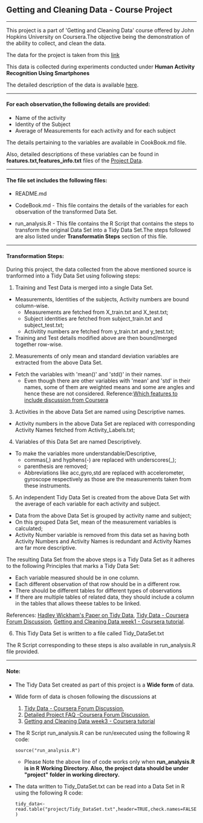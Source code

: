 ## Getting and Cleaning Data - Course Project
___

This project is a part of 'Getting and Cleaning Data' course offered by John Hopkins University on Coursera.The objective being the demonstration of the ability to collect, and clean the data.

The data for the project is taken from this [link](https://d396qusza40orc.cloudfront.net/getdata%2Fprojectfiles%2FUCI%20HAR%20Dataset.zip)

This data is collected during experiments conducted under **Human Activity Recognition Using Smartphones** 

The detailed description of the data is available [here](http://archive.ics.uci.edu/ml/datasets/Human+Activity+Recognition+Using+Smartphones).

___

#### For each observation,the following details are provided:

* Name of the activity
* Identity of the Subject
* Average of Measurements for each activity and for each subject

The details pertaining to the variables are available in CookBook.md file.

Also, detailed descriptions of these variables can be found in **features.txt,features_info.txt** files of the [Project Data](https://d396qusza40orc.cloudfront.net/getdata%2Fprojectfiles%2FUCI%20HAR%20Dataset.zip).

___

#### The file set includes the following files:

* README.md

* CodeBook.md - This file contains the details of the variables for each observation of the transformed Data Set.

* run_analysis.R - This file contains the R Script that contains the steps to transform the original Data Set into a Tidy Data Set.The steps followed are also listed under **Transformatin Steps** section of this file.

___

#### Transformation Steps:


During this project, the data collected from the above mentioned source is tranformed into a Tidy Data Set using following steps:

1. Training and Test Data is merged into a single Data Set.
  * Measurements, Identities of the subjects, Activity numbers are bound column-wise.
    * Measurements are fetched from X_train.txt and X_test.txt;
    * Subject identities are fetched from subject_train.txt and subject_test.txt;
    * Activitity numbers are fetched from y_train.txt and y_test.txt;
  * Training and Test details modified above are then bound/merged together row-wise.
  
2. Measurements of only mean and standard deviation variables are extracted from the above Data Set.
  * Fetch the variables with 'mean()' and 'std()' in their names.
    * Even though there are other variables with 'mean' and 'std' in their names, some of them are weighted means and some are angles and hence these are not considered.
      Reference:[Which features to include discussion from Coursera](https://class.coursera.org/getdata-031/forum/thread?thread_id=305)
      
3. Activities in the above Data Set are named using Descriptive names.
  * Activity numbers in the above Data Set are replaced with corresponding Activity Names fetched from Activity_Labels.txt;
  
4. Variables of this Data Set are named Descriptively.
  * To make the variables more understandable/Descriptive,
    * commas(,) and hyphens(-) are replaced with underscores(_);
    * parenthesis are removed;
    * Abbreviations like acc,gyro,std are replaced with accelerometer, gyroscope respectively as those are the measurements taken from these instruments.
  
5. An independent Tidy Data Set is created from the above Data Set with the average of each variable for each activity and subject.
  * Data from the above Data Set is grouped by activity name and subject;
  * On this grouped Data Set, mean of the measurement variables is calculated;
  * Activity Number variable is removed from this data set as having both Activity Numbers and Activity Names is redundant and Activity Names are far more descriptive.
 

The resulting Data Set from the above steps is a Tidy Data Set as it adheres to the following Principles that marks a Tidy Data Set:

* Each variable measured should be in one column.
* Each different observation of that row should be in a different row.
* There should be different tables for different types of observations
* If there are multiple tables of related data, they should include a column in the tables that allows theese tables to be linked.

References:
[Hadley Wickham's Paper on Tidy Data](http://www.jstatsoft.org/v59/i10/paper),
[Tidy Data - Coursera Forum Discussion](https://class.coursera.org/getdata-031/forum/thread?thread_id=113),
[Getting and Cleaning Data week1 - Coursera tutorial](https://class.coursera.org/getdata-031/lecture/7).

6. This Tidy Data Set is written to a file called Tidy_DataSet.txt


The R Script corresponding to these steps is also available in run_analysis.R file provided.

___

#### Note: 

* The Tidy Data Set created as part of this project is a **Wide form** of data.
* Wide form of data is chosen following the discussions at
    1) [Tidy Data - Coursera Forum Discussion](https://class.coursera.org/getdata-031/forum/thread?thread_id=113#comment-976),
    2) [Detailed Project FAQ -Coursera Forum Discussion](https://class.coursera.org/getdata-031/forum/thread?thread_id=28),
    3) [Getting and Cleaning Data week3 - Coursera tutorial](https://class.coursera.org/getdata-031/lecture/37)

* The R Script run_analysis.R can be run/executed using the following R code:

     `source("run_analysis.R")`
     
     * Please Note the above line of code works only when **run_analysis.R is in R Working Directory. Also, the project data should be under "project" folder in working directory.**
    
* The data written to Tidy_DataSet.txt can be read into a Data Set in R using the following R code:

     `tidy_data<-read.table("project/Tidy_DataSet.txt",header=TRUE,check.names=FALSE)`

 